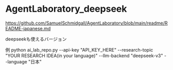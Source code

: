 # AgentLaboratory_deepseek

https://github.com/SamuelSchmidgall/AgentLaboratory/blob/main/readme/README-japanese.md

deepseekも使えるバージョン

例
python ai_lab_repo.py --api-key "API_KEY_HERE" --research-topic "YOUR RESEARCH IDEA(in your language)" --llm-backend "deepseek-v3" --language "日本"

